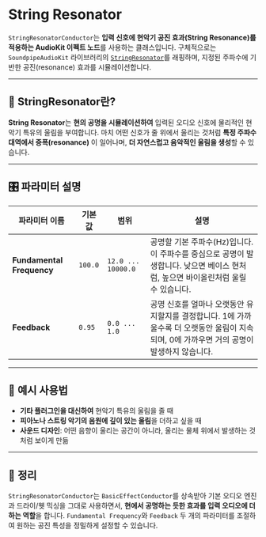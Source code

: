 # String Resonator

`StringResonatorConductor`는 **입력 신호에 현악기 공진 효과(String Resonance)를 적용하는 AudioKit 이펙트 노드**를 사용하는 클래스입니다. 구체적으로는 `SoundpipeAudioKit` 라이브러리의 [`StringResonator`](https://github.com/AudioKit/SoundpipeAudioKit/blob/main/Sources/SoundpipeAudioKit/Effects/StringResonator.swift)를 래핑하며, 지정된 주파수에 기반한 공진(resonance) 효과를 시뮬레이션합니다.

---

## 🎻 StringResonator란?

**String Resonator**는 **현의 공명을 시뮬레이션하여** 입력된 오디오 신호에 물리적인 현악기 특유의 울림을 부여합니다. 마치 어떤 신호가 줄 위에서 울리는 것처럼 **특정 주파수 대역에서 증폭(resonance)** 이 일어나며, **더 자연스럽고 음악적인 울림을 생성**할 수 있습니다.

---

## 🎛️ 파라미터 설명

| 파라미터 이름                   | 기본값     | 범위                 | 설명                                                                               |
| ------------------------- | ------- | ------------------ | -------------------------------------------------------------------------------- |
| **Fundamental Frequency** | `100.0` | `12.0 ... 10000.0` | 공명할 기본 주파수(Hz)입니다. 이 주파수를 중심으로 공명이 발생합니다. 낮으면 베이스 현처럼, 높으면 바이올린처럼 울릴 수 있습니다.     |
| **Feedback**              | `0.95`  | `0.0 ... 1.0`      | 공명 신호를 얼마나 오랫동안 유지할지를 결정합니다. 1에 가까울수록 더 오랫동안 울림이 지속되며, 0에 가까우면 거의 공명이 발생하지 않습니다. |

---

## 🧠 예시 사용법

* **기타 플러그인을 대신하여** 현악기 특유의 울림을 줄 때
* **피아노나 스트링 악기의 음원에 깊이 있는 울림**을 더하고 싶을 때
* **사운드 디자인**: 어떤 음향이 울리는 공간이 아니라, 울리는 물체 위에서 발생하는 것처럼 보이게 만듦

---

## 📌 정리

`StringResonatorConductor`는 `BasicEffectConductor`를 상속받아 기본 오디오 엔진과 드라이/웻 믹싱을 그대로 사용하면서, **현에서 공명하는 듯한 효과를 입력 오디오에 더하는 역할**을 합니다. `Fundamental Frequency`와 `Feedback` 두 개의 파라미터를 조절하여 원하는 공진 특성을 정밀하게 설정할 수 있습니다.

